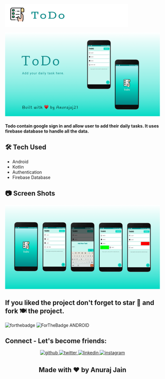 <img src="https://github.com/Anurajaj21/ToDo/blob/master/app/src/main/res/drawable/todo_im3.png" width="400" height="75">
<p align="center">
<img src="https://github.com/Anurajaj21/ToDo/blob/d767257748561010766868a1b1bd5b0820110cd5/app/src/main/res/drawable/todo_im1.png" width="700">

#### Todo contain google sign in and allow user to add their daily tasks. It uses firebase database to handle all the data.

## 🛠 Tech Used
- Android
- Kotlin
- Authentication
- Firebase Database
 
## 📷 Screen Shots

<p align="center">
<img src="https://github.com/Anurajaj21/ToDo/blob/d767257748561010766868a1b1bd5b0820110cd5/app/src/main/res/drawable/todo_im2.png" width="1000">


## If you liked the project don't forget to star 🌟 and fork 🍽 the project.
![forthebadge](https://forthebadge.com/images/badges/built-with-love.svg)
![ForTheBadge ANDROID](https://forthebadge.com/images/badges/built-for-android.svg)

## Connect - Let's become friends:
<div align="center">
<a href="https://github.com/Anurajaj21" target="_blank">
<img src=https://img.shields.io/badge/github-%2324292e.svg?&style=for-the-badge&logo=github&logoColor=white alt=github style="margin-bottom: 5px;" />
</a>
<a href="https://twitter.com/AnurajJain6" target="_blank">
<img src=https://img.shields.io/badge/twitter-%2300acee.svg?&style=for-the-badge&logo=twitter&logoColor=white alt=twitter style="margin-bottom: 5px;" />
</a>
<a href="https://www.linkedin.com/in/anurajaj21/" target="_blank">
<img src=https://img.shields.io/badge/linkedin-%231E77B5.svg?&style=for-the-badge&logo=linkedin&logoColor=white alt=linkedin style="margin-bottom: 5px;" />
</a>
<a href="https://www.instagram.com/__anuraj_jain__/" target="_blank">
<img src=https://img.shields.io/badge/instagram-%23000000.svg?&style=for-the-badge&logo=instagram&logoColor=white alt=instagram style="margin-bottom: 5px;" />
</a>
</div> 
<h2 align="center">Made with ❤ by Anuraj Jain</h2>
